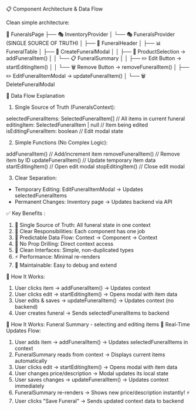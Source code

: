  📋 Component Architecture & Data Flow

  Clean simple architecture:

  📱 FuneralsPage
  ├── 🎭 InventoryProvider
  │   └── 🎭 FuneralsProvider (SINGLE SOURCE OF TRUTH)
  │       ├── 📄 FuneralHeader
  │       ├── 📊 FuneralTable
  │       ├── 🔧 CreateFuneralModal
  │       │   ├── 🛒 ProductSelection → addFuneralItem()
  │       │   └── 📋 FuneralSummary
  │       │       ├── ✏️ Edit Button → startEditingItem()
  │       │       └── 🗑️ Remove Button → removeFuneralItem()
  │       ├── ✏️ EditFuneralItemModal → updateFuneralItem()
  │       └── 🗑️ DeleteFuneralModal

  🎯 Data Flow Explanation

  1. Single Source of Truth (FuneralsContext):

  selectedFuneralItems: SelectedFuneralItem[]  // All items in current funeral
  editingItem: SelectedFuneralItem | null      // Item being edited
  isEditingFuneralItem: boolean                // Edit modal state

  2. Simple Functions (No Complex Logic):

  addFuneralItem()     // Add/increment item
  removeFuneralItem()  // Remove item by ID
  updateFuneralItem()  // Update temporary item data
  startEditingItem()   // Open edit modal
  stopEditingItem()    // Close edit modal

  3. Clear Separation:

  - Temporary Editing: EditFuneralItemModal → Updates selectedFuneralItems
  - Permanent Changes: Inventory page → Updates backend via API

  ✅ Key Benefits :

  1. 📍 Single Source of Truth: All funeral state in one context
  2. 🎯 Clear Responsibilities: Each component has one job
  3. 🔄 Predictable Data Flow: Context → Component → Context
  4. 🚫 No Prop Drilling: Direct context access
  5. 🧹 Clean Interfaces: Simple, non-duplicated types
  6. ⚡ Performance: Minimal re-renders
  7. 🔧 Maintainable: Easy to debug and extend

  🎉 How It Works:

  1. User clicks item → addFuneralItem() → Updates context
  2. User clicks edit → startEditingItem() → Opens modal with item data
  3. User edits & saves → updateFuneralItem() → Updates context (no backend)
  4. User creates funeral → Sends selectedFuneralItems to backend

  🎉 How It Works: Funeral Summary - selecting and editing items
  🔄 Real-Time Updates Flow:

  1. User adds item → addFuneralItem() → Updates selectedFuneralItems in context
  2. FuneralSummary reads from context → Displays current items automatically
  3. User clicks edit → startEditingItem() → Opens modal with item data
  4. User changes price/description → Modal updates its local state
  5. User saves changes → updateFuneralItem() → Updates context immediately
  6. FuneralSummary re-renders → Shows new price/description instantly! ⚡
  7. User clicks "Save Funeral" → Sends updated context data to backend